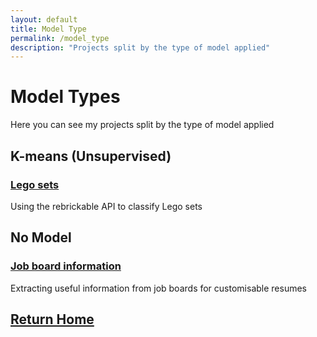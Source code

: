 ```yaml
---
layout: default
title: Model Type
permalink: /model_type
description: "Projects split by the type of model applied"
---
```

# Model Types
Here you can see my projects split by the type of model applied

## K-means (Unsupervised)
### [Lego sets](https://sammatt87.github.io/lego_sets_classification)
Using the rebrickable API to classify Lego sets

## No Model
### [Job board information](https://sammatt87.github.io/job_board_info)
Extracting useful information from job boards for customisable resumes

## [Return Home](https://sammatt87.github.io/)